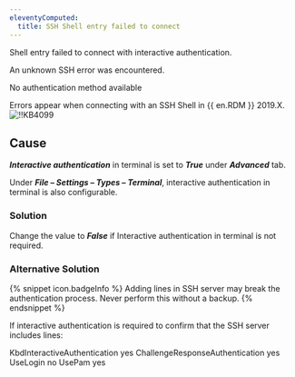 ```yaml
---
eleventyComputed:
  title: SSH Shell entry failed to connect
---
```

Shell entry failed to connect with interactive authentication.

An unknown SSH error was encountered.

No authentication method available

Errors appear when connecting with an SSH Shell in {{ en.RDM }} 2019.X.
![!!KB4099](https://cdnweb.devolutions.net/docs/docs_en_kb_KB4099.png)
## Cause
***Interactive authentication*** in terminal is set to ***True*** under ***Advanced*** tab.

Under ***File – Settings – Types – Terminal***, interactive authentication in terminal is also configurable.
### Solution
Change the value to ***False*** if Interactive authentication in terminal is not required.
### Alternative Solution
{% snippet icon.badgeInfo %}
Adding lines in SSH server may break the authentication process. Never perform this without a backup.
{% endsnippet %}

If interactive authentication is required to confirm that the SSH server includes lines:

KbdInteractiveAuthentication yes
ChallengeResponseAuthentication yes
UseLogin no
UsePam yes
